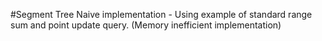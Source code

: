 #Segment Tree Naive implementation - Using example of standard range sum and point update query. (Memory inefficient implementation)
